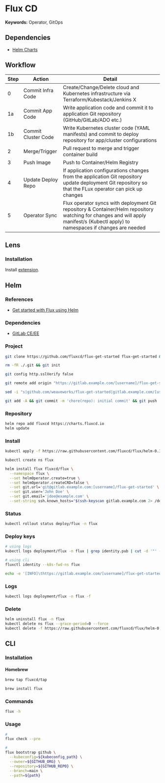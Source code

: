 # Flux CD

**Keywords:** Operator, GitOps

<!--
https://github.com/paulcarlton-ww/weaveworks-cx-task

https://github.com/stefanprodan/gitops-istio
https://github.com/ruzickap/k8s-flagger-istio-flux
https://github.com/datalayer-examples/flux-crossplane-example
https://github.com/datalayer-examples/flux2-kustomize-helm-example
https://github.com/datalayer-examples/flux2-multi-tenancy-example

https://www.youtube.com/watch?v=R6OeIgb7lUI
-->

## Dependencies

- [Helm Charts](/helm.md)

## Workflow

| Step | Action              | Detail                                                                                                                                                                            |
| ---- | ------------------- | --------------------------------------------------------------------------------------------------------------------------------------------------------------------------------- |
| 0    | Commit Infra Code   | Create/Change/Delete cloud and Kubernetes infrastructure via Terraform/Kubestack/Jenkins X                                                                                        |
| 1a   | Commit App Code     | Write application code and commit it to application Git repository (GitHub/GitLab/ADO etc.)                                                                                       |
| 1b   | Commit Cluster Code | Write Kubernetes cluster code (YAML manifests) and commit to deploy repository for app/cluster configurations                                                                     |
| 2    | Merge/Trigger       | Pull request to merge and trigger container build                                                                                                                                 |
| 3    | Push Image          | Push to Container/Helm Registry                                                                                                                                                   |
| 4    | Update Deploy Repo  | If application configurations changes from the application Git repository update deployment Git repository so that the FLux operator can pick up changes                          |
| 5    | Operator Sync       | Flux operator syncs with deployment Git repository & Container/Helm repository watching for changes and will apply manifest/s (Kubectl apply) to namespaces if changes are needed |

## Lens

### Installation

Install [extension](lens://app/extensions/install/@appvia/lens-extension-fluxcd).

## Helm

### References

- [Get started with Flux using Helm](https://github.com/fluxcd/flux/blob/master/docs/tutorials/get-started-helm.md)

### Dependencies

- [GitLab CE/EE](/gitlab_ce.md)

### Project

```sh
git clone https://github.com/fluxcd/flux-get-started flux-get-started && cd "$_"
```

```sh
rm -fR ./.git && git init
```

```sh
git config http.sslVerify false
```

```sh
git remote add origin "https://gitlab.example.com/[username]/flux-get-started.git"
```

```sh
sed -i "s|github.com/weaveworks/flux-get-started|gitlab.example.com/[username]/flux-get-started|" ./releases/ghost.yaml
```

```sh
git add -A && git commit -m 'chore(repo): initial commit' && git push
```

### Repository

```sh
helm repo add fluxcd https://charts.fluxcd.io
helm update
```

### Install

```sh
kubectl apply -f https://raw.githubusercontent.com/fluxcd/flux/helm-0.10.1/deploy-helm/flux-helm-release-crd.yaml
```

```sh
kubectl create ns flux
```

```sh
helm install flux fluxcd/flux \
  --namespace flux \
  --set helmOperator.create=true \
  --set helmOperator.createCRD=false \
  --set git.url='git@gitlab.example.com:[username]/flux-get-started' \
  --set git.user='John Doe' \
  --set git.email='jdoe@example.com' \
  --set-string ssh.known_hosts="$(ssh-keyscan gitlab.example.com 2> /dev/null)"
```

### Status

```sh
kubectl rollout status deploy/flux -n flux
```

### Deploy keys

```sh
# using logs
kubectl logs deployment/flux -n flux | grep identity.pub | cut -d '"' -f 2

# using cli
fluxctl identity --k8s-fwd-ns flux
```

```sh
echo -e '[INFO]\thttps://gitlab.example.com/[username]/flux-get-started/-/settings/repository'
```

### Logs

```sh
kubectl logs deployment/flux -n flux -f
```

### Delete

```sh
helm uninstall flux -n flux
kubectl delete ns flux --grace-period=0 --force
kubectl delete -f https://raw.githubusercontent.com/fluxcd/flux/helm-0.10.1/deploy-helm/flux-helm-release-crd.yaml
```

## CLI

### Installation

#### Homebrew

```sh
brew tap fluxcd/tap

brew install flux
```

### Commands

```sh
flux -h
```

### Usage

```sh
#
flux check --pre

#
flux bootstrap github \
  --kubeconfig=${kubeconfig_path} \
  --owner=${GITHUB_ORG} \
  --repository=${GITHUB_REPO} \
  --branch=main \
  --path=${path}
```
